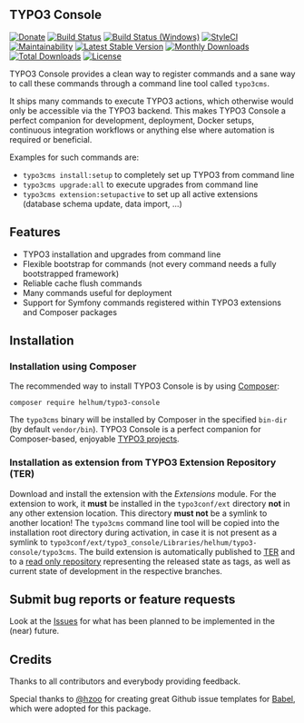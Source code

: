 ## TYPO3 Console

[![Donate](https://img.shields.io/badge/Donate-PayPal-green.svg)](https://www.paypal.me/helhum/19.99)
[![Build Status](https://travis-ci.org/TYPO3-Console/TYPO3-Console.svg?branch=master)](https://travis-ci.org/TYPO3-Console/TYPO3-Console)
[![Build Status (Windows)](https://ci.appveyor.com/api/projects/status/github/TYPO3-Console/TYPO3-Console?branch=master&svg=true)](https://ci.appveyor.com/project/helhum/typo3-console-qpjaf/branch/master)
[![StyleCI](https://styleci.io/repos/19455482/shield?branch=master)](https://styleci.io/repos/19455482)
[![Maintainability](https://api.codeclimate.com/v1/badges/03aa352b8c4c20e06639/maintainability)](https://codeclimate.com/github/TYPO3-Console/TYPO3-Console/maintainability)
[![Latest Stable Version](https://poser.pugx.org/helhum/typo3-console/v/stable.svg)](https://packagist.org/packages/helhum/typo3-console)
[![Monthly Downloads](https://poser.pugx.org/helhum/typo3-console/d/monthly)](https://packagist.org/packages/helhum/typo3-console)
[![Total Downloads](https://poser.pugx.org/helhum/typo3-console/downloads.svg)](https://packagist.org/packages/helhum/typo3-console)
[![License](https://poser.pugx.org/helhum/typo3-console/license)](https://packagist.org/packages/helhum/typo3-console)

TYPO3 Console provides a clean way to register commands and
a sane way to call these commands through a command line tool called `typo3cms`.

It ships many commands to execute TYPO3 actions, which otherwise would only be accessible via the TYPO3 backend. This makes TYPO3 Console a perfect companion for development, deployment, Docker setups, continuous integration workflows or anything else where automation is required or beneficial.

Examples for such commands are:

* `typo3cms install:setup` to completely set up TYPO3 from command line
* `typo3cms upgrade:all` to execute upgrades from command line
* `typo3cms extension:setupactive` to set up all active extensions (database schema update, data import, …)

## Features
* TYPO3 installation and upgrades from command line
* Flexible bootstrap for commands (not every command needs a fully bootstrapped framework)
* Reliable cache flush commands
* Many commands useful for deployment
* Support for Symfony commands registered within TYPO3 extensions and Composer packages

## Installation

### Installation using Composer

The recommended way to install TYPO3 Console is by using [Composer](https://getcomposer.org):

    composer require helhum/typo3-console

The `typo3cms` binary will be installed by Composer in the specified `bin-dir` (by default `vendor/bin`).
TYPO3 Console is a perfect companion for Composer-based, enjoyable [TYPO3 projects](https://github.com/helhum/TYPO3-Distribution).

### Installation as extension from TYPO3 Extension Repository (TER)

Download and install the extension with the *Extensions* module.
For the extension to work, it **must** be installed in the `typo3conf/ext` directory **not** in any other extension location.
This directory **must not** be a symlink to another location!
The `typo3cms` command line tool will be copied into the installation root directory during activation,
in case it is not present as a symlink to `typo3conf/ext/typo3_console/Libraries/helhum/typo3-console/typo3cms`.
The build extension is automatically published to [TER](https://extensions.typo3.org/extension/typo3_console/)
and to a [read only repository](https://github.com/TYPO3-Console/Extension) representing the released state as tags,
as well as current state of development in the respective branches.

## Submit bug reports or feature requests

Look at the [Issues](https://github.com/TYPO3-Console/TYPO3-Console/issues)
for what has been planned to be implemented in the (near) future.

## Credits
Thanks to all contributors and everybody providing feedback.

Special thanks to [@hzoo](https://github.com/hzoo) for creating great Github issue templates for [Babel](https://github.com/babel/babel),
which were adopted for this package.
